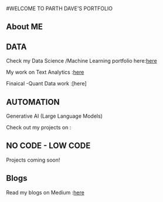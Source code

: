 #WELCOME TO PARTH DAVE'S PORTFOLIO 

## About ME

## DATA 
Check my Data Science /Machine Learning portfolio here:[here](ML.md)

My work on Text Analytics :[here](NLP.md)

Finaical -Quant Data work :[here]
## AUTOMATION

Generative AI (Large Language Models)

Check out my projects on : 

## NO CODE - LOW CODE 
 Projects coming soon! 

## Blogs 

Read my blogs on Medium :[here](medium.md)
